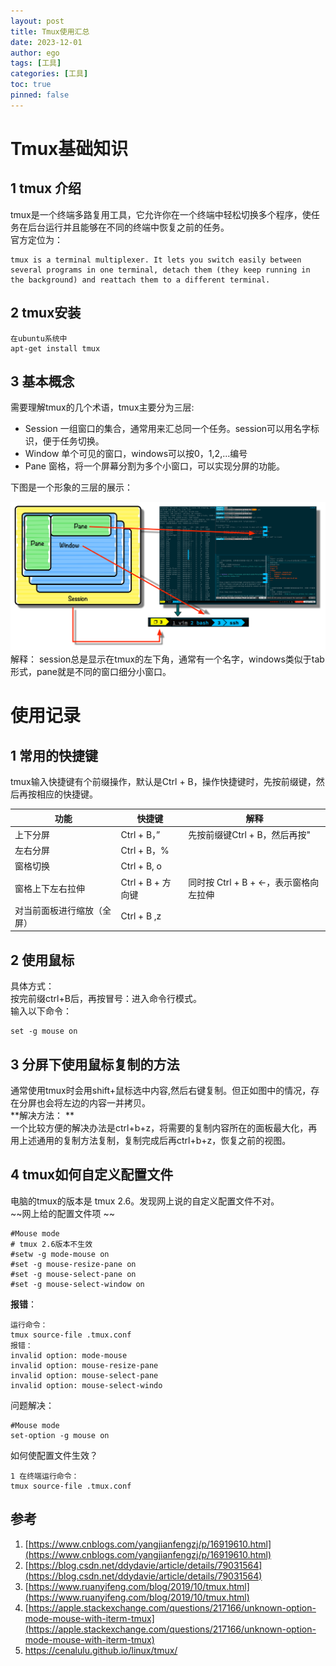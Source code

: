 ```yaml
---
layout: post
title: Tmux使用汇总
date: 2023-12-01
author: ego
tags: [工具]
categories: [工具]
toc: true
pinned: false
---
```


# Tmux基础知识
## 1 tmux 介绍
tmux是一个终端多路复用工具，它允许你在一个终端中轻松切换多个程序，使任务在后台运行并且能够在不同的终端中恢复之前的任务。  
官方定位为：  
```
tmux is a terminal multiplexer. It lets you switch easily between several programs in one terminal, detach them (they keep running in the background) and reattach them to a different terminal.
```
## 2 tmux安装
```
在ubuntu系统中
apt-get install tmux
```
## 3 基本概念
需要理解tmux的几个术语，tmux主要分为三层:    

- Session 一组窗口的集合，通常用来汇总同一个任务。session可以用名字标识，便于任务切换。
- Window 单个可见的窗口，windows可以按0，1,2,...编号
- Pane 窗格，将一个屏幕分割为多个小窗口，可以实现分屏的功能。

下图是一个形象的三层的展示：  

![image-20231201131236345](https://raw.githubusercontent.com/fgc346/image/main/img/image-20231201131236345.png)解释：
session总是显示在tmux的左下角，通常有一个名字，windows类似于tab形式，pane就是不同的窗口细分小窗口。  

# 使用记录
## 1 常用的快捷键
tmux输入快捷键有个前缀操作，默认是Ctrl + B，操作快捷键时，先按前缀键，然后再按相应的快捷键。  

| 功能 | 快捷键 | 解释 |
| --- | --- | --- |
| 上下分屏 | Ctrl + B，” | 先按前缀键Ctrl + B，然后再按" |
| 左右分屏 | Ctrl + B，% |  |
| 窗格切换 | Ctrl  + B, o |  |
| 窗格上下左右拉伸 | Ctrl + B + 方向键 | 同时按 Ctrl + B + ←，表示窗格向左拉伸 |
| 对当前面板进行缩放（全屏） | Ctrl + B ,z |  |

## 2 使用鼠标
具体方式：  
按完前缀ctrl+B后，再按冒号：进入命令行模式。  
输入以下命令：

```
set -g mouse on
```
## 3 分屏下使用鼠标复制的方法
通常使用tmux时会用shift+鼠标选中内容,然后右键复制。但正如图中的情况，存在分屏也会将左边的内容一并拷贝。  
**解决方法：  **  
一个比较方便的解决办法是ctrl+b+z，将需要的复制内容所在的面板最大化，再用上述通用的复制方法复制，复制完成后再ctrl+b+z，恢复之前的视图。  

## 4 tmux如何自定义配置文件
电脑的tmux的版本是 tmux 2.6。发现网上说的自定义配置文件不对。  
~~网上给的配置文件项  ~~
```
#Mouse mode
# tmux 2.6版本不生效
#setw -g mode-mouse on
#set -g mouse-resize-pane on
#set -g mouse-select-pane on
#set -g mouse-select-window on

```
**报错**：  
```
运行命令：
tmux source-file .tmux.conf 
报错：
invalid option: mode-mouse
invalid option: mouse-resize-pane
invalid option: mouse-select-pane
invalid option: mouse-select-windo
```
问题解决：  
```
#Mouse mode
set-option -g mouse on
```
如何使配置文件生效？  
```
1 在终端运行命令：
tmux source-file .tmux.conf 
```
## 参考

1. [https://www.cnblogs.com/yangjianfengzj/p/16919610.html](https://www.cnblogs.com/yangjianfengzj/p/16919610.html)  
2. [https://blog.csdn.net/ddydavie/article/details/79031564](https://blog.csdn.net/ddydavie/article/details/79031564)  
3. [https://www.ruanyifeng.com/blog/2019/10/tmux.html](https://www.ruanyifeng.com/blog/2019/10/tmux.html)  
4. [https://apple.stackexchange.com/questions/217166/unknown-option-mode-mouse-with-iterm-tmux](https://apple.stackexchange.com/questions/217166/unknown-option-mode-mouse-with-iterm-tmux)
4. https://cenalulu.github.io/linux/tmux/
